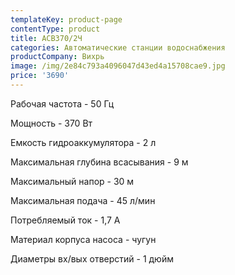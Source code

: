 ```yaml
---
templateKey: product-page
contentType: product
title: АСВ370/2Ч
categories: Автоматические станции водоснабжения
productCompany: Вихрь
image: /img/2e84c793a4096047d43ed4a15708cae9.jpg
price: '3690'
---
```

Рабочая частота - 50 Гц

Мощность - 370 Вт

Емкость гидроаккумулятора - 2 л

Максимальная глубина всасывания - 9 м

Максимальный напор - 30 м

Максимальная подача - 45 л/мин

Потребляемый ток - 1,7 А

Материал корпуса насоса - чугун

Диаметры вх/вых отверстий - 1 дюйм
